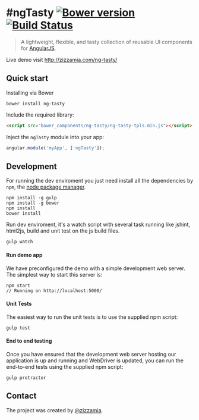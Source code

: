 # #ngTasty [![Bower version](https://badge.fury.io/bo/ng-tasty.svg)](http://badge.fury.io/bo/ng-tasty) [![Build Status](https://secure.travis-ci.org/Zizzamia/ng-tasty.svg)](http://travis-ci.org/Zizzamia/ng-tasty)
> A lightweight, flexible, and tasty collection of reusable UI components for [AngularJS](https://angularjs.org/).

Live demo visit http://zizzamia.com/ng-tasty/

## Quick start

Installing via Bower
```
bower install ng-tasty
```

Include the required library:
``` html
<script src="bower_components/ng-tasty/ng-tasty-tpls.min.js"></script>
```

Inject the `ngTasty` module into your app:
``` JavaScript
angular.module('myApp', ['ngTasty']);
```


## Development
For running the dev enviroment you just need install
all the dependencies by `npm`, the [node package manager][npm]. 

```
npm install -g gulp
npm install -g bower
npm install
bower install
```

Run dev enviroment, it's a watch script with several task running
like jshint, html2js, build and unit test on the js build files.
```
gulp watch
```

#### Run demo app

We have preconfigured the demo with a simple development web server.  
The simplest way to start this server is:

```
npm start
// Running on http://localhost:5000/
```

#### Unit Tests

The easiest way to run the unit tests is to use the supplied npm script:

```
gulp test
```

#### End to end testing

Once you have ensured that the development web server hosting our application is up and running
and WebDriver is updated, you can run the end-to-end tests using the supplied npm script:

```
gulp protractor
```

## Contact

The project was created by [@zizzamia](https://twitter.com/Zizzamia). 

[npm]: https://www.npmjs.org/